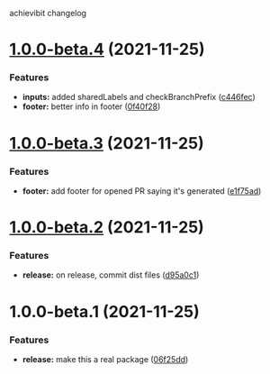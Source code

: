 achievibit changelog

# [1.0.0-beta.4](https://github.com/kibibit/gitflow-hotfix/compare/v1.0.0-beta.3...v1.0.0-beta.4) (2021-11-25)


### Features

* **inputs:** added sharedLabels and checkBranchPrefix ([c446fec](https://github.com/kibibit/gitflow-hotfix/commit/c446feca88f131d6afca8004ae32a48d596489eb))
* **footer:** better info in footer ([0f40f28](https://github.com/kibibit/gitflow-hotfix/commit/0f40f2868ab033903b3b74594f8a4e650bed57d9))

# [1.0.0-beta.3](https://github.com/kibibit/gitflow-hotfix/compare/v1.0.0-beta.2...v1.0.0-beta.3) (2021-11-25)


### Features

* **footer:** add footer for opened PR saying it's generated ([e1f75ad](https://github.com/kibibit/gitflow-hotfix/commit/e1f75ad82d283ad82254bfa0e8ae7804a1a82fb0))

# [1.0.0-beta.2](https://github.com/kibibit/gitflow-hotfix/compare/v1.0.0-beta.1...v1.0.0-beta.2) (2021-11-25)


### Features

* **release:** on release, commit dist files ([d95a0c1](https://github.com/kibibit/gitflow-hotfix/commit/d95a0c18d56f83ee32fab7f02c476ad3934eeb81))

# 1.0.0-beta.1 (2021-11-25)


### Features

* **release:** make this a real package ([06f25dd](https://github.com/kibibit/gitflow-hotfix/commit/06f25dd1125dc8c4c1af7269cc6cc2089f20e57e))
